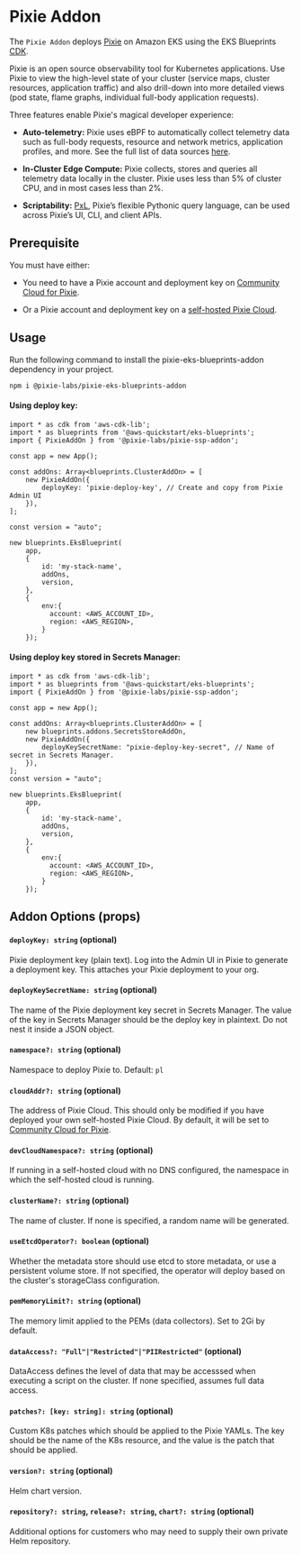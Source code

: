 # Pixie Addon

The `Pixie Addon` deploys [Pixie](https://px.dev) on Amazon EKS using the EKS Blueprints [CDK](https://aws.amazon.com/cdk/). 

Pixie is an open source observability tool for Kubernetes applications. Use Pixie to view the high-level state of your cluster (service maps, cluster resources, application traffic) and also drill-down into more detailed views (pod state, flame graphs, individual full-body application requests).

Three features enable Pixie's magical developer experience:

- **Auto-telemetry:** Pixie uses eBPF to automatically collect telemetry data such as full-body requests, resource and network metrics, application profiles, and more. See the full list of data sources [here](https://docs.px.dev/about-pixie/data-sources/).

- **In-Cluster Edge Compute:** Pixie collects, stores and queries all telemetry data locally in the cluster. Pixie uses less than 5% of cluster CPU, and in most cases less than 2%.

- **Scriptability:** [PxL](https://docs.px.dev/reference/pxl/), Pixie’s flexible Pythonic query language, can be used across Pixie’s UI, CLI, and client APIs.

## Prerequisite

You must have either:

- You need to have a Pixie account and deployment key on [Community Cloud for Pixie](https://withpixie.ai).

- Or a Pixie account and deployment key on a [self-hosted Pixie Cloud](https://docs.px.dev/installing-pixie/install-guides/self-hosted-pixie/).

## Usage

Run the following command to install the pixie-eks-blueprints-addon dependency in your project.

```
npm i @pixie-labs/pixie-eks-blueprints-addon
```

#### Using deploy key:

```
import * as cdk from 'aws-cdk-lib';
import * as blueprints from '@aws-quickstart/eks-blueprints';
import { PixieAddOn } from '@pixie-labs/pixie-ssp-addon';

const app = new App();

const addOns: Array<blueprints.ClusterAddOn> = [
    new PixieAddOn({
    	deployKey: 'pixie-deploy-key', // Create and copy from Pixie Admin UI
    }),
];

const version = "auto";

new blueprints.EksBlueprint(
    app, 
    {
        id: 'my-stack-name', 
        addOns,
        version,
    },
    {
        env:{
          account: <AWS_ACCOUNT_ID>,
          region: <AWS_REGION>, 
        }       
    });
```

#### Using deploy key stored in Secrets Manager:

```
import * as cdk from 'aws-cdk-lib';
import * as blueprints from '@aws-quickstart/eks-blueprints';
import { PixieAddOn } from '@pixie-labs/pixie-ssp-addon';

const app = new App();

const addOns: Array<blueprints.ClusterAddOn> = [
    new blueprints.addons.SecretsStoreAddOn,
    new PixieAddOn({
        deployKeySecretName: "pixie-deploy-key-secret", // Name of secret in Secrets Manager. 
    }),
];
const version = "auto";

new blueprints.EksBlueprint(
    app,
    {
        id: 'my-stack-name',
        addOns,
        version,
    },
    {
        env:{
          account: <AWS_ACCOUNT_ID>,
          region: <AWS_REGION>,
        }
    });
```

## Addon Options (props)

#### `deployKey: string` (optional)

Pixie deployment key (plain text).  Log into the Admin UI in Pixie to generate a deployment key. This attaches your Pixie deployment to your org.

#### `deployKeySecretName: string` (optional)

The name of the Pixie deployment key secret in Secrets Manager. The value of the key in Secrets Manager should be the deploy key in plaintext. Do not nest it inside a JSON object.

#### `namespace?: string` (optional)

Namespace to deploy Pixie to. Default: `pl`

#### `cloudAddr?: string` (optional)

The address of Pixie Cloud. This should only be modified if you have deployed your own self-hosted Pixie Cloud. By default, it will be set to [Community Cloud for Pixie](https://work.withpixie.ai).

#### `devCloudNamespace?: string` (optional)

If running in a self-hosted cloud with no DNS configured, the namespace in which the self-hosted cloud is running. 

#### `clusterName?: string` (optional)

The name of cluster. If none is specified, a random name will be generated.

#### `useEtcdOperator?: boolean` (optional)

Whether the metadata store should use etcd to store metadata, or use a persistent volume store. If not specified, the operator will deploy based on the cluster's storageClass configuration.

#### `pemMemoryLimit?: string` (optional)

The memory limit applied to the PEMs (data collectors). Set to 2Gi by default.

#### `dataAccess?: "Full"|"Restricted"|"PIIRestricted"` (optional)

DataAccess defines the level of data that may be accesssed when executing a script on the cluster. If none specified, assumes full data access.

#### `patches?: [key: string]: string` (optional)

Custom K8s patches which should be applied to the Pixie YAMLs. The key should be the name of the K8s resource, and the value is the patch that should be applied.

#### `version?: string` (optional)

Helm chart version.

#### `repository?: string`, `release?: string`, `chart?: string` (optional)

Additional options for customers who may need to supply their own private Helm repository.


